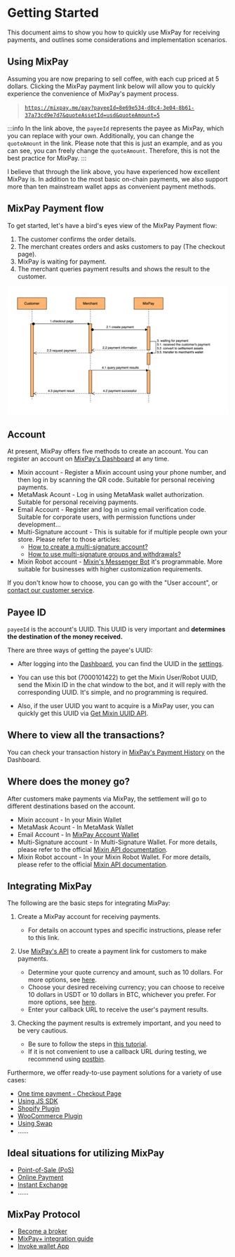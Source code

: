 # Getting Started

This document aims to show you how to quickly use MixPay for receiving payments, and outlines some considerations and implementation scenarios.

## Using MixPay

Assuming you are now preparing to sell coffee, with each cup priced at 5 dollars. Clicking the MixPay payment link below will allow you to quickly experience the convenience of MixPay's payment process.

> [`https://mixpay.me/pay?payeeId=8e69e534-d0c4-3e04-8b61-37a73cd9e7d7&quoteAssetId=usd&quoteAmount=5`](https://mixpay.me/pay?payeeId=8e69e534-d0c4-3e04-8b61-37a73cd9e7d7&quoteAssetId=usd&quoteAmount=5)

:::info
In the link above, the `payeeId` represents the payee as MixPay, which you can replace with your own. Additionally, you can change the `quoteAmount` in the link. Please note that this is just an example, and as you can see, you can freely change the `quoteAmount`. Therefore, this is not the best practice for MixPay.
:::

I believe that through the link above, you have experienced how excellent MixPay is. In addition to the most basic on-chain payments, we also support more than ten mainstream wallet apps as convenient payment methods.

## MixPay Payment flow

To get started, let's have a bird's eyes view of the MixPay Payment flow: 

1.  The customer confirms the order details.
2.  The merchant creates orders and asks customers to pay (The checkout page).
3.  MixPay is waiting for payment.
4.  The merchant queries payment results and shows the result to the customer.

<div class="image-shadow">

![](./qmhxunt.png)

</div>

## Account

At present, MixPay offers five methods to create an account. You can register an account on [MixPay's Dashboard](https://dashboard.mixpay.me/) at any time.

- Mixin account - Register a Mixin account using your phone number, and then log in by scanning the QR code. Suitable for personal receiving payments.
- MetaMask Acount - Log in using MetaMask wallet authorization. Suitable for personal receiving payments.
- Email Account - Register and log in using email verification code. Suitable for corporate users, with permission functions under development...
- Multi-Signature account -  This is suitable for if multiple people own your store. Please refer to those articles:
  - [How to create a multi-signature account?](https://www.youtube.com/watch?v=TYkM_Uo1Zgs&ab_channel=MixPayProtocol)
  - [How to use multi-signature groups and withdrawals?](https://www.youtube.com/watch?v=tnPKGEglBSE&list=PLPd8WskPRWcx3lRmQfBxpFL021unFo7nN&index=8&ab_channel=MixPayProtocol)
- Mixin Robot account - [Mixin's Messenger Bot](https://developers.mixin.one/docs/dapp/mixin-applications#messenger-bot) it's programmable. More suitable for businesses with higher customization requirements.

If you don't know how to choose, you can go with the "User account", or [contact our customer service](/guides/contact-customer-service).

## Payee ID

`payeeId` is the account's UUID. This UUID is very important and **determines the destination of the money received.** 

There are three ways of getting the payee's UUID: 

* After logging into the [Dashboard]((https://dashboard.mixpay.me/)), you can find the UUID in the [settings](https://dashboard.mixpay.me/settings).

- You can use this bot (7000101422) to get the Mixin User/Robot UUID, send the Mixin ID in the chat window to the bot, and it will reply with the corresponding UUID. It's simple, and no programming is required.

- Also, if the user UUID you want to acquire is a MixPay user, you can quickly get this UUID via [Get Mixin UUID API](/api/users/get-mixin-uuid).

## Where to view all the transactions?

You can check your transaction history in [MixPay's Payment History](https://dashboard.mixpay.me/history) on the Dashboard.

## Where does the money go?

After customers make payments via MixPay, the settlement will go to different destinations based on the account.

- Mixin account - In your Mixin Wallet
- MetaMask Acount - In MetaMask Wallet
- Email Account - In [MixPay Account Wallet](https://dashboard.mixpay.me/wallet)
- Multi-Signature account -  In Multi-Signature Wallet. For more details, please refer to the official [Mixin API documentation](https://developers.mixin.one/docs/mainnet/concepts/multisig).
- Mixin Robot account - In your Mixin Robot Wallet. For more details, please refer to the official [Mixin API documentation](https://developers.mixin.one/docs/api-overview).


## Integrating MixPay

The following are the basic steps for integrating MixPay: 

1. Create a MixPay account for receiving payments.

	* For details on account types and specific instructions, please refer to this link.
2. Use [MixPay's API](/api/overview) to create a payment link for customers to make payments.

	* Determine your quote currency and amount, such as 10 dollars. For more options, see [here](/api/assets/quote-assets).
	* Choose your desired receiving currency; you can choose to receive 10 dollars in USDT or 10 dollars in BTC, whichever you prefer. For more options, see [here](/api/assets/settlement-assets).
	* Enter your callback URL to receive the user's payment results.
3. Checking the payment results is extremely important, and you need to be very cautious.

	* Be sure to follow the steps in [this tutorial](/api/payments/payment-callback).
	* If it is not convenient to use a callback URL during testing, we recommend using [postbin](https://www.toptal.com/developers/postbin).

Furthermore, we offer ready-to-use payment solutions for a variety of use cases:

* [One time payment - Checkout Page](/api/payments/one-time-payment)
* [Using JS SDK](/guides/using-js-sdk)
* [Shopify Plugin](/guides/shopify-plugin)
* [WooCommerce Plugin](/guides/woocommerce-plugin)
* [Using Swap](/api/payments/mixin-memo-payments)
* ......

## Ideal situations for utilizing MixPay

* [Point-of-Sale (PoS)](/guides/solutions/pos)
* [Online Payment](/guides/solutions/online-payment)
* [Instant Exchange](/guides/solutions/instant-exchange)
* ......

## MixPay Protocol

* [Become a broker](/guides/mixpay-protocol/become-a-broker)
* [MixPay+ integration guide](/guides/mixpay-protocol/mixpay-plus)
* [Invoke wallet App](/guides/mixpay-protocol/invoke-wallet-app)